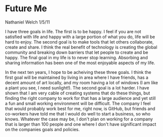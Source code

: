 # Future Me

Nathaniel Welch
1/5/11

I have three goals in life. The first is to be happy. I feel if you are not satisfied with life and happy with a large portion of what you do, life will be hard to enjoy. The second goal is to make tools that let others collaborate, create and share. I think the real benefit of technology is creating the global community and breaking down barriers that let people to create and be happy. The final goal in my life is to never stop learning. Absorbing and sharing information has been one of the most enjoyable aspects of my life.

In the next ten years, I hope to be acheiving these three goals. I think the first goal will be maintained by living in area where I have friends, has a decent amount of art locally, and my room having a lot of windows (I am like a plant you see, I need sunlight!). The second goal is a lot harder. I have shown that I am very cable of creating systems that do these things, but finding the right company to work for that has a large audience and yet still a fun and small working environment will be difficult. The company I feel that would probably work best for me, right now, is GitHub, but friends and co-workers have told me that I would do well to start a business, so who knows. Whatever the case may be, I don't plan on working for a company that is larger than 100 people and one where I don't have significant impact on the companies goals and policies.
